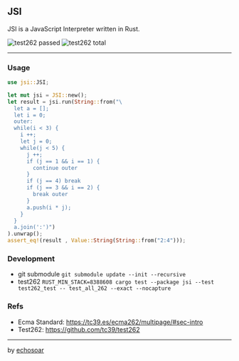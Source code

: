 ## JSI

JSI is a JavaScript Interpreter written in Rust.


<img src="https://img.shields.io/badge/Test262-3079%20Passed-brightgreen.svg" alt="test262 passed" />
<img src="https://img.shields.io/badge/Test262-46442%20Total-blue.svg" alt="test262 total" />

---
### Usage
```rust
use jsi::JSI;

let mut jsi = JSI::new();
let result = jsi.run(String::from("\
  let a = [];
  let i = 0;
  outer:
  while(i < 3) {
    i ++;
    let j = 0;
    while(j < 5) {
      j ++;
      if (j == 1 && i == 1) {
        continue outer
      }
      if (j == 4) break
      if (j == 3 && i == 2) {
        break outer
      }
      a.push(i * j);
    }
  }
  a.join(':')")
).unwrap();
assert_eq!(result , Value::String(String::from("2:4")));
```

### Development

+ git submodule `git submodule update --init --recursive`
+ test262 `RUST_MIN_STACK=8388608 cargo test --package jsi --test test262_test -- test_all_262 --exact --nocapture`

### Refs

+ Ecma Standard: https://tc39.es/ecma262/multipage/#sec-intro
+ Test262: https://github.com/tc39/test262

---
by [echosoar](https://github.com/echosoar)